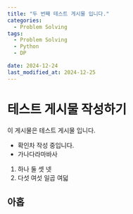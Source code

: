 ```yaml
---
title: "두 번째 테스트 게시물 입니다."
categories:
  - Problem Solving
tags:
  - Problem Solving
  - Python
  - DP

date: 2024-12-24
last_modified_at: 2024-12-25
---
```


# 테스트 게시물 작성하기

이 게시물은 테스트 게시물 입니다.

- 확인차 작성 중입니다.
- 가나다라마바사

1. 하나 둘 셋 넷
2. 다섯 여섯 일곱 여덟

## 아홉